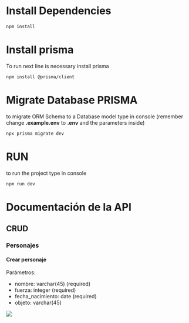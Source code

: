 # Install Dependencies
```
npm install
```

# Install prisma
To run next line is necessary install prisma
```
npm install @prisma/client
```

# Migrate Database PRISMA
to migrate ORM Schema to a Database model type in console (remember change **.example.env** to **.env** and the parameters inside)
```
npx prisma migrate dev
```

# RUN
to run the project type in console
```
npm run dev
```

# Documentación de la API

## CRUD

### Personajes

#### Crear personaje

Parámetros:

- nombre: varchar(45) (required)
- fuerza: integer (required)
- fecha_nacimiento: date (required)
- objeto: varchar(45)

![](https://github.com/Konnits/T2.git/Images/crear_personaje.png)